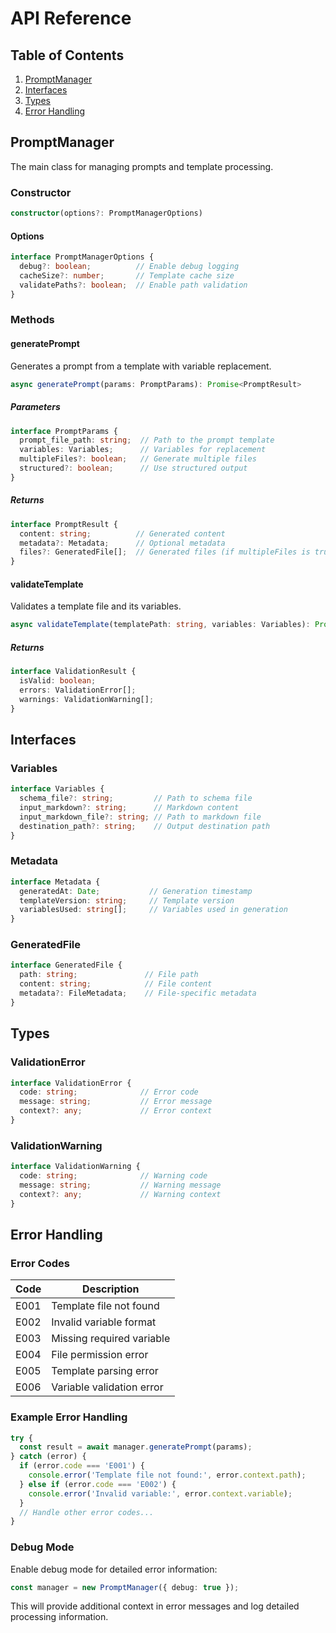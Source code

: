 # API Reference

## Table of Contents
1. [PromptManager](#promptmanager)
2. [Interfaces](#interfaces)
3. [Types](#types)
4. [Error Handling](#error-handling)

## PromptManager

The main class for managing prompts and template processing.

### Constructor

```typescript
constructor(options?: PromptManagerOptions)
```

#### Options

```typescript
interface PromptManagerOptions {
  debug?: boolean;          // Enable debug logging
  cacheSize?: number;       // Template cache size
  validatePaths?: boolean;  // Enable path validation
}
```

### Methods

#### generatePrompt

Generates a prompt from a template with variable replacement.

```typescript
async generatePrompt(params: PromptParams): Promise<PromptResult>
```

##### Parameters

```typescript
interface PromptParams {
  prompt_file_path: string;  // Path to the prompt template
  variables: Variables;      // Variables for replacement
  multipleFiles?: boolean;   // Generate multiple files
  structured?: boolean;      // Use structured output
}
```

##### Returns

```typescript
interface PromptResult {
  content: string;          // Generated content
  metadata?: Metadata;      // Optional metadata
  files?: GeneratedFile[];  // Generated files (if multipleFiles is true)
}
```

#### validateTemplate

Validates a template file and its variables.

```typescript
async validateTemplate(templatePath: string, variables: Variables): Promise<ValidationResult>
```

##### Returns

```typescript
interface ValidationResult {
  isValid: boolean;
  errors: ValidationError[];
  warnings: ValidationWarning[];
}
```

## Interfaces

### Variables

```typescript
interface Variables {
  schema_file?: string;         // Path to schema file
  input_markdown?: string;      // Markdown content
  input_markdown_file?: string; // Path to markdown file
  destination_path?: string;    // Output destination path
}
```

### Metadata

```typescript
interface Metadata {
  generatedAt: Date;           // Generation timestamp
  templateVersion: string;     // Template version
  variablesUsed: string[];     // Variables used in generation
}
```

### GeneratedFile

```typescript
interface GeneratedFile {
  path: string;               // File path
  content: string;            // File content
  metadata?: FileMetadata;    // File-specific metadata
}
```

## Types

### ValidationError

```typescript
interface ValidationError {
  code: string;              // Error code
  message: string;           // Error message
  context?: any;             // Error context
}
```

### ValidationWarning

```typescript
interface ValidationWarning {
  code: string;              // Warning code
  message: string;           // Warning message
  context?: any;             // Warning context
}
```

## Error Handling

### Error Codes

| Code | Description |
|------|-------------|
| E001 | Template file not found |
| E002 | Invalid variable format |
| E003 | Missing required variable |
| E004 | File permission error |
| E005 | Template parsing error |
| E006 | Variable validation error |

### Example Error Handling

```typescript
try {
  const result = await manager.generatePrompt(params);
} catch (error) {
  if (error.code === 'E001') {
    console.error('Template file not found:', error.context.path);
  } else if (error.code === 'E002') {
    console.error('Invalid variable:', error.context.variable);
  }
  // Handle other error codes...
}
```

### Debug Mode

Enable debug mode for detailed error information:

```typescript
const manager = new PromptManager({ debug: true });
```

This will provide additional context in error messages and log detailed processing information. 